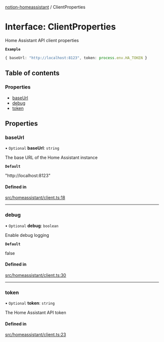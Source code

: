 [notion-homeassistant](../README.md) / ClientProperties

# Interface: ClientProperties

Home Assistant API client properties

**`Example`**

```ts
{ baseUrl: "http://localhost:8123", token: process.env.HA_TOKEN }
```

## Table of contents

### Properties

- [baseUrl](ClientProperties.md#baseurl)
- [debug](ClientProperties.md#debug)
- [token](ClientProperties.md#token)

## Properties

### baseUrl

• `Optional` **baseUrl**: `string`

The base URL of the Home Assistant instance

**`Default`**

"http://localhost:8123"

#### Defined in

[src/homeassistant/client.ts:18](https://github.com/brittonhayes/notion-homeassistant/blob/8ba46af/src/homeassistant/client.ts#L18)

___

### debug

• `Optional` **debug**: `boolean`

Enable debug logging

**`Default`**

false

#### Defined in

[src/homeassistant/client.ts:30](https://github.com/brittonhayes/notion-homeassistant/blob/8ba46af/src/homeassistant/client.ts#L30)

___

### token

• `Optional` **token**: `string`

The Home Assistant API token

#### Defined in

[src/homeassistant/client.ts:23](https://github.com/brittonhayes/notion-homeassistant/blob/8ba46af/src/homeassistant/client.ts#L23)
